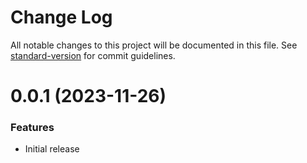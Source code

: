 # Change Log

All notable changes to this project will be documented in this file.
See [standard-version](https://github.com/conventional-changelog/standard-version) for commit guidelines.

<a name="0.0.1"></a>
# 0.0.1 (2023-11-26)

### Features

* Initial release
